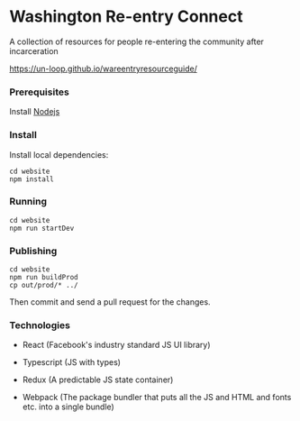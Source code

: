 # Washington Re-entry Connect
A collection of resources for people re-entering the community after incarceration

https://un-loop.github.io/wareentryresourceguide/

### Prerequisites

Install [Nodejs](http://nodejs.org)

### Install

Install local dependencies:

```
cd website
npm install
```

### Running

```
cd website
npm run startDev
```

### Publishing

```
cd website
npm run buildProd
cp out/prod/* ../
```

Then commit and send a pull request for the changes.

### Technologies

- React (Facebook's industry standard JS UI library)

- Typescript (JS with types)

- Redux (A predictable JS state container)

- Webpack (The package bundler that puts all the JS and HTML and fonts etc. into a single bundle)
